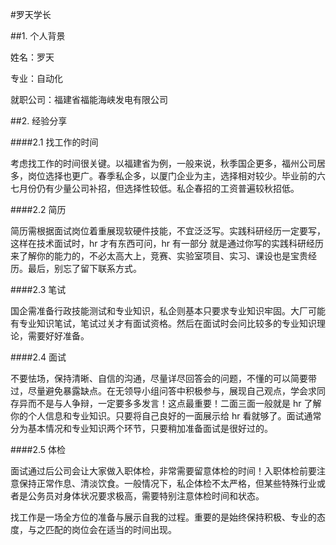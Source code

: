#罗天学长

##1. 个人背景

姓名：罗天

专业：自动化

就职公司：福建省福能海峡发电有限公司

##2. 经验分享

####2.1 找工作的时间

考虑找工作的时间很关键。以福建省为例，一般来说，秋季国企更多，福州公司居多，岗位选择也更广。春季私企多，以厦门企业为主，选择相对较少。毕业前的六七月份仍有少量公司补招，但选择性较低。私企春招的工资普遍较秋招低。

####2.2 简历

简历需根据面试岗位着重展现软硬件技能，不宜泛泛写。实践科研经历一定要写，这样在技术面试时，hr 才有东西可问，hr 有一部分 就是通过你写的实践科研经历来了解你的能力的，不必太高大上，竞赛、实验室项目、实习、课设也是宝贵经历。最后，别忘了留下联系方式。

####2.3 笔试

国企需准备行政技能测试和专业知识，私企则基本只要求专业知识牢固。大厂可能有专业知识笔试，笔试过关才有面试资格。然后在面试时会问比较多的专业知识理论，需要好好准备。

####2.4 面试

不要怯场，保持清晰、自信的沟通，尽量详尽回答会的问题，不懂的可以简要带过，尽量避免暴露缺点。在无领导小组问答中积极参与，展现自己观点，学会求同存异而不是与人争辩，一定要多多发言！这点最重要！二面三面一般就是 hr 了解你的个人信息和专业知识。只要将自己良好的一面展示给 hr 看就够了。面试通常分为基本情况和专业知识两个环节，只要稍加准备面试是很好过的。

####2.5 体检

面试通过后公司会让大家做入职体检，非常需要留意体检的时间！入职体检前要注意保持正常作息、清淡饮食。一般情况下，私企体检不太严格，但某些特殊行业或者是公务员对身体状况要求极高，需要特别注意体检时间和状态。

找工作是一场全方位的准备与展示自我的过程。重要的是始终保持积极、专业的态度，与之匹配的岗位会在适当的时间出现。

